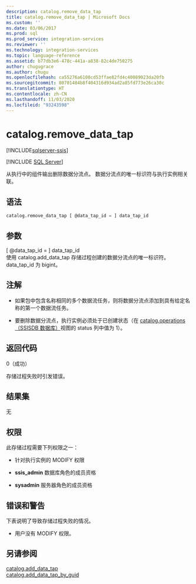 ```yaml
---
description: catalog.remove_data_tap
title: catalog.remove_data_tap | Microsoft Docs
ms.custom: ''
ms.date: 03/06/2017
ms.prod: sql
ms.prod_service: integration-services
ms.reviewer: ''
ms.technology: integration-services
ms.topic: language-reference
ms.assetid: b77db3e6-478c-441a-a838-82c4de750275
author: chugugrace
ms.author: chugu
ms.openlocfilehash: ca55276a6108cd53ffae82fd4c40089023da20fb
ms.sourcegitcommit: 80701484b8f404316d934ad2a85fd773e26ca30c
ms.translationtype: HT
ms.contentlocale: zh-CN
ms.lasthandoff: 11/03/2020
ms.locfileid: "93243598"
---
```

# <a name="catalogremove_data_tap"></a>catalog.remove_data_tap 

[!INCLUDE[sqlserver-ssis](../../includes/applies-to-version/sqlserver-ssis.md)]


[!INCLUDE [SQL Server](../../includes/applies-to-version/sqlserver.md)]

  从执行中的组件输出删除数据分流点。 数据分流点的唯一标识符与执行实例相关联。  
  
## <a name="syntax"></a>语法  
  
```sql  
catalog.remove_data_tap [ @data_tap_id = ] data_tap_id  
```  
  
## <a name="arguments"></a>参数  
 [ @data_tap_id = ] data_tap_id  
 使用 catalog.add_data_tap 存储过程创建的数据分流点的唯一标识符。 data_tap_id 为 bigint。  
  
## <a name="remarks"></a>注解  

- 如果包中包含名称相同的多个数据流任务，则将数据分流点添加到具有给定名称的第一个数据流任务。  
  
- 要删除数据分流点，执行实例必须处于已创建状态（在 [catalog.operations（SSISDB 数据库）](../../integration-services/system-views/catalog-operations-ssisdb-database.md)视图的 status 列中值为 1）。  
  
## <a name="return-codes"></a>返回代码  
 0（成功）  
  
 存储过程失败时引发错误。  
  
## <a name="result-set"></a>结果集  
 无  
  
## <a name="permissions"></a>权限  
 此存储过程需要下列权限之一：  
  
-   针对执行实例的 MODIFY 权限  
  
-   **ssis_admin** 数据库角色的成员资格  
  
-   **sysadmin** 服务器角色的成员资格  
  
## <a name="errors-and-warnings"></a>错误和警告  
 下表说明了导致存储过程失败的情况。  
  
-   用户没有 MODIFY 权限。  
  
## <a name="see-also"></a>另请参阅  
 [catalog.add_data_tap](../../integration-services/system-stored-procedures/catalog-add-data-tap.md)   
 [catalog.add_data_tap_by_guid](../../integration-services/system-stored-procedures/catalog-add-data-tap-by-guid.md)  
  
  
